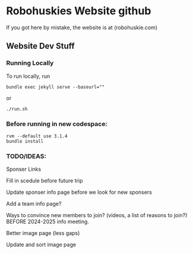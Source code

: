 Robohuskies Website github
======
If you got here by mistake, the website is at (robohuskie.com)
## Website Dev Stuff

### Running Locally
To run locally, run

    bundle exec jekyll serve --baseurl=""
or

    ./run.sh

### Before running in new codespace:

    rvm --default use 3.1.4
    bundle install

### TODO/IDEAS:

Sponser Links

Fill in scedule before future trip

Update sponser info page before we look for new sponsers

Add a team info page?

Ways to convince new members to join? (videos, a list of reasons to join?) BEFORE 2024-2025 info meeting.

Better image page (less gaps)

Update and sort image page